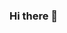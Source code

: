 ### Hi there 👋

<!--
**peirisabhi/peirisabhi** is a ✨ _special_ ✨ repository because its `README.md` (this file) appears on your GitHub profile.

Here are some ideas to get you started:

- 🔭 I’m currently working on ...
- 🌱 I’m currently studying for a degree of B.Sc in Software Engineering at [Java Institute For Advanced Technology, Colombo, SriLanka](https://www.javainstitute.edu.lk/) 🏫
- 👯 I’m looking to collaborate on ...
- 🤔 I’m looking for help with ...
- 💬 Ask me about ...
- 📫 How to reach me: ...
- 😄 Pronouns: ...
- ⚡ Fun fact: ...
-->
